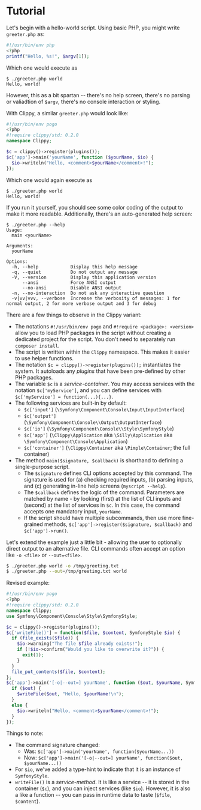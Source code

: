 # Tutorial

Let's begin with a hello-world script. Using basic PHP, you might write `greeter.php` as:

```php
#!/usr/bin/env php
<?php
printf("Hello, %s!", $argv[1]);
```

Which one would execute as

```
$ ./greeter.php world
Hello, world!
```

However, this as a bit spartan -- there's no help screen, there's no parsing
or valiadtion of `$argv`, there's no console interaction or styling.

With Clippy, a similar `greeter.php` would look like:

```php
#!/usr/bin/env pogo
<?php
#!require clippy/std: 0.2.0
namespace Clippy;

$c = clippy()->register(plugins());
$c['app']->main('yourName', function ($yourName, $io) {
  $io->writeln("Hello, <comment>$yourName</comment>!");
});
```

Which one would again execute as

```
$ ./greeter.php world
Hello, world!
```

If you run it yourself, you should see some color coding of the output to
make it more readable. Additionally, there's an auto-generated help screen:

```
$ ./greeter.php --help
Usage:
  main <yourName>

Arguments:
  yourName

Options:
  -h, --help            Display this help message
  -q, --quiet           Do not output any message
  -V, --version         Display this application version
      --ansi            Force ANSI output
      --no-ansi         Disable ANSI output
  -n, --no-interaction  Do not ask any interactive question
  -v|vv|vvv, --verbose  Increase the verbosity of messages: 1 for normal output, 2 for more verbose output and 3 for debug
```

There are a few things to observe in the Clippy variant:

* The notations `#!/usr/bin/env pogo` and `#!require <package>: <version>` allow you to load PHP packages in the script without creating a dedicated project for the script. You don't need to separately run `composer install`.
* The script is written within the `Clippy` namespace. This makes it easier to use helper functions.
* The notation `$c = clippy()->register(plugins());` instantiates the system. It autoloads any *plugins* that have been pre-defined by other PHP packages.
* The variable `$c` is a *service-container*. You may access services with the notation `$c['myService']`, and you can define services with `$c['myService'] = function(...){...}`.
* The following services are built-in by default:
    * `$c['input']` (`\Symfony\Component\Console\Input\InputInterface`)
    * `$c['output']` (`\Symfony\Component\Console\\Output\OutputInterface`)
    * `$c['io']` (`\Symfony\Component\Console\\Style\SymfonyStyle`)
    * `$c['app']` (`\Clippy\Application` aka `\Silly\Application` aka `\Symfony\Component\Console\Application`)
    * `$c['container']` (`\Clippy\Container` aka `\Pimple\Container`; the full container)
* The method `main($signature, $callback)`  is shorthand to defining a single-purpose script. 
    * The `$signature` defines CLI options accepted by this command. The signature is used for (a) checking required inputs, (b) parsing inputs, and (c) generating in-line help screens (`myscript --help`).
    * The `$callback` defines the logic of the command. Parameters are matched by name - by looking (first) at the list of CLI inputs and (second) at the list of services in `$c`. In this case, the command accepts one mandatory input, `yourName`.
    * If the script should have multiple subcommands, then use more fine-grained methods, `$c['app']->register($signature, $callback)` and `$c['app']->run()`.

Let's extend the example just a little bit - allowing the user to optionally direct output to an alternative file. CLI commands often accept an option like `-o <file>` or `--out=<file>`.

```bash
$ ./greeter.php world -o /tmp/greeting.txt
$ ./greeter.php --out=/tmp/greeting.txt world
```

Revised example:

```php
#!/usr/bin/env pogo
<?php
#!require clippy/std: 0.2.0
namespace Clippy;
use Symfony\Component\Console\Style\SymfonyStyle;

$c = clippy()->register(plugins());
$c['writeFile()'] = function($file, $content, SymfonyStyle $io) {
  if (file_exists($file)) {
    $io->warning("The file $file already exists!");
    if (!$io->confirm("Would you like to overwrite it?")) {
      exit(1);
    }
  }
  file_put_contents($file, $content);
};
$c['app']->main('[-o|--out=] yourName', function ($out, $yourName, SymfonyStyle $io, $writeFile) {
  if ($out) {
    $writeFile($out, "Hello, $yourName!\n");
  }
  else {
    $io->writeln("Hello, <comment>$yourName</comment>!");
  }
});
```

Things to note:

* The command signature changed:
    * Was: `$c['app']->main('yourName', function($yourName...))`
    * Now: `$c['app']->main('[-o|--out=] yourName', function($out, $yourName...))`
* For `$io`, we've added a type-hint to indicate that it is an instance of `SymfonyStyle`.
* `writeFile()` is a *service-method*. It is like a service -- it is stored in the container (`$c`), and you can inject services (like `$io`). However, it is also a like a function -- you can pass in runtime data to taste (`$file`, `$content`).
